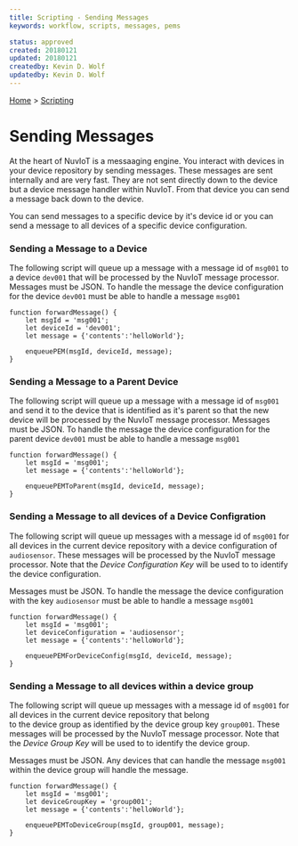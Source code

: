 ```yaml
---
title: Scripting - Sending Messages
keywords: workflow, scripts, messages, pems

status: approved
created: 20180121
updated: 20180121
createdby: Kevin D. Wolf
updatedby: Kevin D. Wolf
---
```

[Home](../Index.md) > [Scripting](Index.md)

# Sending Messages

At the heart of NuvIoT is a messaaging engine.  You interact with devices in your device repository by sending messages. 
These messages are sent internally and are very fast.  They are not sent directly down to the device but a device message handler
within NuvIoT.  From that device you can send a message back down to the device.  

You can send messages to a specific device by it's device id or you can send a message to all devices of a specific device configuration.


### Sending a Message to a Device

The following script will queue up a message with a message id of `msg001` to a device `dev001` that will be processed by the NuvIoT message processor.
Messages must be JSON.  To handle the message the device configuration for the device `dev001` must be able to handle a message `msg001` 

```
function forwardMessage() {
    let msgId = 'msg001';
    let deviceId = 'dev001';
    let message = {'contents':'helloWorld'};

    enqueuePEM(msgId, deviceId, message);
}
```

### Sending a Message to a Parent Device

The following script will queue up a message with a message id of `msg001` and send it to the device that is identified as it's parent so that the new device will be processed by the NuvIoT message processor.
Messages must be JSON.  To handle the message the device configuration for the parent device `dev001` must be able to handle a message `msg001` 

```
function forwardMessage() {
    let msgId = 'msg001';
    let message = {'contents':'helloWorld'};

    enqueuePEMToParent(msgId, deviceId, message);
}
```

### Sending a Message to all devices of a Device Configration

The following script will queue up messages with a message id of `msg001` for all devices in the current device repository with a 
device configuration of `audiosensor`.  These messages will be processed by the NuvIoT message processor.  Note that the *Device Configuration Key*
will be used to to identify the device configuration.

Messages must be JSON.  To handle the message the device configuration with the key `audiosensor` must be able to handle a message `msg001` 

```
function forwardMessage() {
    let msgId = 'msg001';
    let deviceConfiguration = 'audiosensor';
    let message = {'contents':'helloWorld'};

    enqueuePEMForDeviceConfig(msgId, deviceId, message);
}
```

### Sending a Message to all devices within a device group

The following script will queue up messages with a message id of `msg001` for all devices in the current device repository that belong  
to the device group as identified by the device group key `group001`.  These messages will be processed by the NuvIoT message processor.  Note that the *Device Group Key*
will be used to to identify the device group.

Messages must be JSON.  Any devices that can handle the message `msg001` within the device group will handle the message.

```
function forwardMessage() {
    let msgId = 'msg001';
    let deviceGroupKey = 'group001';
    let message = {'contents':'helloWorld'};

    enqueuePEMToDeviceGroup(msgId, group001, message);
}
```

